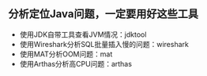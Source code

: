 ## 分析定位Java问题，一定要用好这些工具

- 使用JDK自带工具查看JVM情况：jdktool
- 使用Wireshark分析SQL批量插入慢的问题：wireshark
- 使用MAT分析OOM问题：mat
- 使用Arthas分析高CPU问题：arthas
